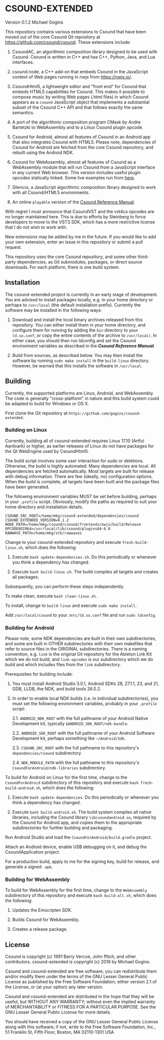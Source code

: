 # CSOUND-EXTENDED

Version 0.1.2
Michael Gogins

This repository contains various extensions to Csound that have been moved 
out of the core Csound Git repository at https://github.com/csound/csound. 
These extensions include:

1.  CsoundAC, an algorithmic composition library designed to be used with 
    Csound. Csound is written in C++ and has C++, Python, Java, and Lua 
    interfaces.
   
2.  csound.node, a C++ add-on that embeds Csound in the JavaScript context of 
    Web pages running in nwjs from https://nwjs.io/.
   
3.  CsoundHtml5, a lightweight editor and "front end" for Csound that embeds 
    HTML5 capabilities for Csound. This makes it possible to compose music by 
    writing Web pages (.html files) in which Csound appears as a `csound` 
    JavaScript object that implements a substantial subset of the Csound C++ 
    API and that follows exactly the same semantics.
    
4.  A port of the algorithmic composition program CMask by Andre Bartetzki 
    to WebAssembly and to a Linux Csound plugin opcode.

5.  Csound for Android, almost all features of Csound in an Android app that 
    also integrates Csound with HTML5. Please note, dependencies of Csound 
    for Android are fetched from the core Csound repository, and rebuilt 
    using the Android NDK.
    
6.  Csound for WebAssembly, almost all features of Csound as a WebAssembly 
    module that will run Csound from a JavaScript interface in any current 
    Web browser. This version includes useful plugin opcodes statically 
    linked. Some live examples run from [here](https://gogins.github.io/csound-extended/).
    
7.  Silencio, a JavaScript algorithmic composition library designed to work 
    with all Csound/HTML5 environments.
    
9.  An online `playable` version of the [Csound Reference Manual](https://gogins.github.io/csound-extended/html/indexframes.html).
    
With regret I must announce that CsoundVST and the vst4cs opcodes are no 
longer maintained here. This is due to efforts by Steinberg to force 
developers to move to the VST3 SDK, which has a more restrictive license that 
I do not wish to work with.
     
New extensions may be added by me in the future. If you would like to add your 
own extension, enter an issue in this repository or submit a pull request.

This repository uses the core Csound repository, and some other third-party 
dependencies, as Git submodules, packages, or direct source downloads. For 
each platform, there is one build system.

## Installation

The csound-extended project is currently in an early stage of development.
You are advised to install packages locally, e.g. in your home directory
or perhaps to `/usr/local` (the default installation prefix). Currently the 
software may be installed in the following ways:

1.  Download and install the local binary archives released from this 
    repository. You can either install them in your home directory, and 
    configure them for running by adding the `bin` directory to your 
    `ld.so.conf`, or copy the entire contents of the archive to 
    `/usr/local/`. In either case, you should then run ldconfig and set 
    the Csound environment variables as described in the 
    _**Csound Reference Manual**_.
    
2.  Build from sources, as described below. You may then install the software 
    by running `sudo make install` in the `build-linux` directory. However, be 
    warned that this installs the software in `/usr/local`. 

## Building

Currently, the supported platforms are Linux, Android, and WebAssembly. 
The code is generally "cross-platform" in nature and this build system could 
be adapted to build for Windows or OS X.
 
First clone the Git repository at `https://github.com/gogins/csound-extended.`

### Building on Linux

Currently, building all of csound-extended requires Linux 17.10 (Artful 
Aardvark) or higher, as earlier releases of Linux do not have packages for 
the Qt WebEngine used by CsoundHtml5.

The build script involves some user interaction for sudo or deletions. 
Otherwise, the build is highly automated. Many dependencies are local. All 
dependencies are fetched automatically. Most targets are built for release 
with debug information. There are few (ideally, no) configuration options. 
When the build is complete, all targets have been built and the package 
files have been generated.

The following environment variables MUST be set before building, perhaps in 
your `.profile` script. Obviously, modify the paths as required to suit your 
home directory and installation details.

```
CSOUND_SRC_ROOT=/home/mkg/csound-extended/dependencies/csound
CSOUND_EXTENDED_VERSION=0.1.2
NODE_PATH=/home/mkg/csound/csound/frontends/nwjs/build/Release
OPCODE6DIR64=/usr/local/lib/csound/plugins64-6.0
RAWWAVE_PATH=/home/mkg/stk/rawwaves
```

Change to your csound-extended repository and execute `fresh-build-linux.sh`, 
which does the following:

1.  Execute `bash update-dependencies.sh`. Do this periodically or whenever 
    you think a dependency has changed.
    
2.  Execute `bash build-linux.sh`. The build compiles all targets and creates 
    all packages.

Subsequently, you can perform these steps independently.

To make clean, execute `bash clean-linux.sh`. 

To install, change to `build-linux` and execute `sudo make install`.

Add `/usr/local/csound` to your `/etc/ld.so.conf` file and run `sudo ldconfig`.

### Building for Android

Please note, some NDK dependencies are built in their own subdirectories, 
and some are built in OTHER subdirectories with their own makefiles that 
refer to source files in the ORIGINAL subdirectories. There is a naming 
convention, e.g. `link` is the original Git repository for the Ableton Link 
Kit which we do not build, and `link-opcodes` is our subdirectory which we do 
build and which includes files from the `link` subdirectory.

Prerequisites for building include:

1.  You must install Android Studio 3.0.1, Android SDKs 28, 27.1.1, 23, and 21, 
    GDB, LLDB, the NDK, and build tools 26.0.2.

2.  In order to enable local NDK builds (i.e. in individual subdirectories), 
    you must set the following environment variables, probably in your 
    `.profile` script:
    
    2.1.    `ANDROID_NDK_ROOT` with the full pathname of your Android Native 
            Development kit, typically `$ANDROID_SDK_ROOT/ndk-bundle`.
            
    2.2.    `ANDROID_SDK_ROOT` with the full pathname of your Android Software 
            Development kit, perhaps something like `~/Android/Sdk`.
            
    2.3.    `CSOUND_SRC_ROOT` with the full pathname to this repository's 
            `dependencies/csound` subdirectory.
            
    2.4.    `NDK_MODULE_PATH` with the full pathname to this repository's 
            `CsoundForAndroid/ndk-libraries` subdirectory.

To build for Android on Linux for the first time, change to the 
`CsoundForAndroid` subdirectory of this repository and execute 
`bash fresh-build-android.sh`, which does the following:

1.  Execute `bash update-dependencies`. Do this periodically or whenever 
    you think a dependency has changed.
    
2.  Execute `bash build-android.sh`. The build system compiles all native 
    libraries, including the Csound library `libcsoundandroid.so`, required 
    by the Csound for Android app, and copies them to the 
    appropriate subdirectories for further building and packaging.
    
Run Android Studio and load the `CsoundForAndroid/build.gradle` project.

Attach an Android device, enable USB debugging on it, and debug the 
CsoundApplication project.
    
For a production build, apply to me for the signing key, build for 
release, and generate a signed `.apk`.
    
### Building for WebAssembly

To build for WebAssembly for the first time, change to the `WebAssembly` 
subdirectory of this repository and execute `bash build-all.sh`,  which 
does the following:

1.  Updates the Emscripten SDK.

2.  Builds Csound for WebAssembly.

4.  Creates a release package.

## License

Csound is copyright (c) 1991 Barry Vercoe, John ffitch, and other contributors.
csound-extended is copyright (c) 2018 by Michael Gogins.

Csound and csound-extended are free software; you can redistribute them
and/or modify them under the terms of the GNU Lesser General Public
License as published by the Free Software Foundation; either
version 2.1 of the License, or (at your option) any later version.

Csound and csound-extended are distributed in the hope that they will be 
useful, but WITHOUT ANY WARRANTY; without even the implied warranty of
MERCHANTABILITY or FITNESS FOR A PARTICULAR PURPOSE.  See the GNU Lesser 
General Public License for more details.

You should have received a copy of the GNU Lesser General Public
License along with this software; if not, write to the Free Software
Foundation, Inc., 51 Franklin St, Fifth Floor, Boston, MA
02110-1301 USA

